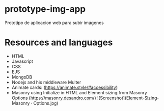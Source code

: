 # prototype-img-app

Prototipo de aplicacion web para subir imágenes

# Resources and languages

- HTML 
- Javascript
- CSS
- EJS
- MongoDB
- Nodejs and his middleware Multer
- Animate cards: (https://animate.style/#accessibility)
- Masonry using Initialize in HTML and Element sizing from Masonry Options (https://masonry.desandro.com/)
![Screenshot](Element-Sizing-Masonry · Options.jpg)

